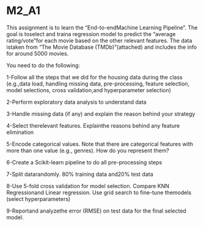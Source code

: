 # M2_A1

This assignment is to learn the “End-to-endMachine Learning Pipeline”. The goal is toselect and traina regression model to predict the “average rating/vote”for each movie based on the other relevant features.  The data istaken from “The Movie Database (TMDb)”(attached) and includes the info for around 5000 movies. 

You need to do the following:

1-Follow all the steps that we did for the housing data during the class (e.g.,data load, handling missing data, pre-processing, feature selection, model selections, cross validation,and hyperparameter selection)

2-Perform exploratory data analysis to understand data

3-Handle missing data (if any) and explain the reason behind your strategy

4-Select therelevant features. Explainthe reasons behind any feature elimination

5-Encode categorical values. Note that there are categorical features with more than one value (e.g., genres). How do you represent them?

6-Create a Scikit-learn pipeline to do all pre-processing steps

7-Split datarandomly. 80% training data and20% test data

8-Use 5-fold cross validation for model selection. Compare KNN Regressionand Linear regression. Use grid search to fine-tune themodels (select hyperparameters)

9-Reportand analyzethe error (RMSE) on test data for the final selected model. 
